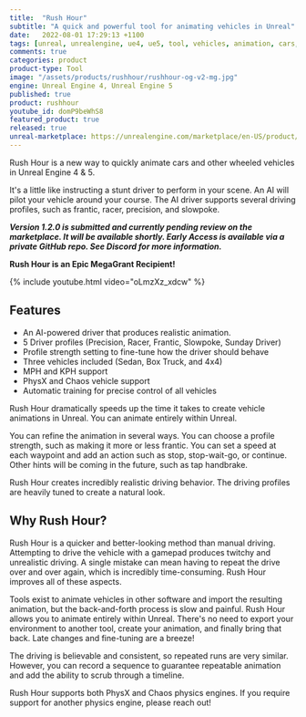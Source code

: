```yaml
---
title:  "Rush Hour"
subtitle: "A quick and powerful tool for animating vehicles in Unreal"
date:   2022-08-01 17:29:13 +1100
tags: [unreal, unrealengine, ue4, ue5, tool, vehicles, animation, cars, animation, rushhour]
comments: true
categories: product
product-type: Tool
image: "/assets/products/rushhour/rushhour-og-v2-mg.jpg"
engine: Unreal Engine 4, Unreal Engine 5
published: true
product: rushhour
youtube_id: domP9beWhS8
featured_product: true
released: true
unreal-marketplace: https://unrealengine.com/marketplace/en-US/product/rush-hour-vehicle-animator
---
```


Rush Hour is a new way to quickly animate cars and other wheeled vehicles in Unreal Engine 4 & 5.

It's a little like instructing a stunt driver to perform in your scene. An AI will pilot your vehicle around your course. The AI driver supports several driving profiles, such as frantic, racer, precision, and slowpoke.

<!--more-->

***Version 1.2.0 is submitted and currently pending review on the marketplace. It will be available shortly. Early Access is available via a private GitHub repo. See Discord for more information.***

**Rush Hour is an Epic MegaGrant Recipient!**

{% include youtube.html video="oLmzXz_xdcw" %}

## Features

* An AI-powered driver that produces realistic animation.
* 5 Driver profiles (Precision, Racer, Frantic, Slowpoke, Sunday Driver)
* Profile strength setting to fine-tune how the driver should behave
* Three vehicles included (Sedan, Box Truck, and 4x4)
* MPH and KPH support
* PhysX and Chaos vehicle support
* Automatic training for precise control of all vehicles

Rush Hour dramatically speeds up the time it takes to create vehicle animations in Unreal. You can animate entirely within Unreal.

You can refine the animation in several ways. You can choose a profile strength, such as making it more or less frantic. You can set a speed at each waypoint and add an action such as stop, stop-wait-go, or continue. Other hints will be coming in the future, such as tap handbrake.

Rush Hour creates incredibly realistic driving behavior. The driving profiles are heavily tuned to create a natural look.

## Why Rush Hour?

Rush Hour is a quicker and better-looking method than manual driving. Attempting to drive the vehicle with a gamepad produces twitchy and unrealistic driving. A single mistake can mean having to repeat the drive over and over again, which is incredibly time-consuming. Rush Hour improves all of these aspects.

Tools exist to animate vehicles in other software and import the resulting animation, but the back-and-forth process is slow and painful. Rush Hour allows you to animate entirely within Unreal. There's no need to export your environment to another tool, create your animation, and finally bring that back. Late changes and fine-tuning are a breeze!

The driving is believable and consistent, so repeated runs are very similar. However, you can record a sequence to guarantee repeatable animation and add the ability to scrub through a timeline.

Rush Hour supports both PhysX and Chaos physics engines. If you require support for another physics engine, please reach out!
